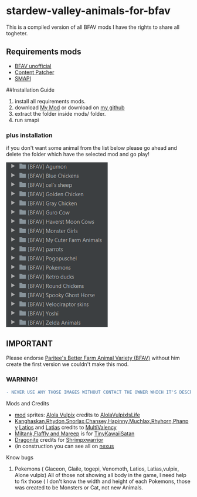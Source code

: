 # stardew-valley-animals-for-bfav

This is a compiled version of all BFAV mods I have the rights to share all togheter.

## Requirements mods
- [BFAV unoffi﻿cial](https://community.playstarbound.com/threads/updating-mods-for-stardew-valley-1-4.156000/page-46#post-3356278)
- [Content Patcher](https://www.nexusmods.com/stardewvalley/mods/1915?tab=files)
- [SMAPI](https://www.nexusmods.com/stardewvalley/mods/2400)

##Installation Guide
1. install all requirements mods.
2. download [My Mod](https://www.nexusmods.com/stardewvalley/mods/6204?tab=files) or download on [my github](https://github.com/FilipeMazzon/stardew-valley-animals-for-bfav) 
3. extract the folder inside mods/ folder.
4. run smapi

### plus installation
if you don't want some animal from the list below please go ahead and delete the folder which have the selected mod and go play!

![image](https://github.com/filipemazzon/stardew-valley-animals-for-bfav/blob/master/folders_image.PNG?raw=true)

## IMPORTANT
Please endorse [Paritee's Better Farm Animal Variety (BFAV)](https://www.nexusmods.com/stardewvalley/mods/3296) without him create the first version we couldn't make this mod.

### WARNING!
```diff
- NEVER USE ANY THOSE IMAGES WITHOUT CONTACT THE OWNER WHICH IT'S DESCRIBE ON THE CREDITS!
```

Mods and Credits
- [mod](https://www.nexusmods.com/stardewvalley/mods/3406) sprites: [Alola Vulpix](https://www.nexusmods.com/stardewvalley/mods/2302) credits to [AlolaVulpixIsLife](https://www.nexusmods.com/stardewvalley/users/54278022)
- [Kanghaskan,Rhydon,Snorlax,Chansey,Hapinny,Muchlax,Rhyhorn,Phanpy](https://www.nexusmods.com/stardewvalley/mods/2161)﻿ [Latios](https://www.nexusmods.com/stardewvalley/mods/2193) and [Latias](https://www.nexusmods.com/stardewvalley/mods/2193) credits to [MultiValency﻿](https://www.nexusmods.com/stardewvalley/users/52865346)
- [Miltank,Flaffly and Mareep﻿](https://www.nexusmods.com/stardewvalley/mods/1486) is for [TinyKawaiiSatan](https://www.nexusmods.com/stardewvalley/users/46990013)
- [Dragonite](https://www.nexusmods.com/stardewvalley/mods/544) credits for [Shrimpxwarrior﻿](https://www.nexusmods.com/stardewvalley/users/38248530)
- (in construction you can see all on [nexus](https://www.nexusmods.com/stardewvalley/mods/6204)

Know bugs
1. Pokemons ( Glaceon, Glaile, togepi, Venomoth, Latios, Latias,vulpix, Alone vulpix) All of those not showing all body in the game, I need help to fix those ( I don't know the width and height of each Pokemons, those was created to be Monsters or Cat, not new Animals.